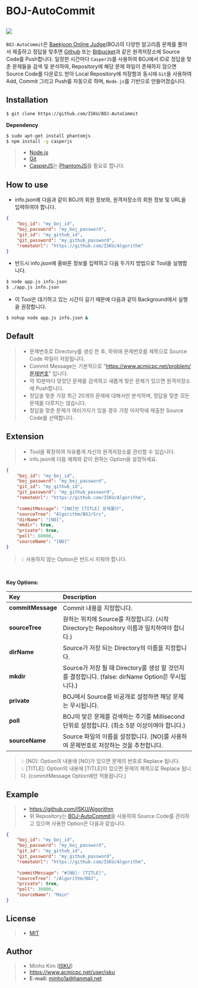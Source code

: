 ﻿BOJ-AutoCommit
==========
[![](https://d2gd6pc034wcta.cloudfront.net/images/logo.png)](https://www.acmicpc.net)
----------
 `BOJ-AutoCommit`은 [Baekjoon Online Judge](https://www.acmicpc.net)(BOJ)의 다양한 알고리즘 문제를 풀어서 제출하고 정답을 맞추면 [Github](https://github.com) 또는 [Bitbucket](https://bitbucket.org)과 같은 원격저장소에 Source Code를 Push합니다. 일정한 시간마다 `CasperJS`를 사용하여 BOJ에서 ID로 정답을 맞춘 문제들을 검색 및 분석하여, Repository에 해당 문제 파일이 존재하지 않으면 Source Code를 다운로드 받아 Local Repository에 저장함과 동시에 `Git`을 사용하여 Add, Commit 그리고 Push를 자동으로 하며, `Node.js`를 기반으로 만들어졌습니다.

Installation
----------
``` bash
$ git clone https://github.com/ISKU/BOJ-AutoCommit
```

**Dependency**
``` bash
$ sudo apt-get install phantomjs
$ npm install -g casperjs
```

> - [Node.js](http://nodejs.org)
> - [Git](https://git-scm.com/)
> - [CasperJS](http://casperjs.org/)는 [PhantomJS](http://phantomjs.org/)를 필요로 합니다.

How to use
----------
- info.json에 다음과 같이 BOJ의 회원 정보와, 원격저장소의 회원 정보 및 URL을 입력하여야 합니다.
``` json
{
	"boj_id": "my_boj_id",
	"boj_password": "my_boj_password",
	"git_id": "my_github_id",
	"git_password": "my_github_password",
	"remoteUrl": "https://github.com/ISKU/Algorithm"
}
```

- 반드시 info.json에 올바른 정보를 입력하고 다음 두가지 방법으로 Tool을 실행합니다.
``` bash
$ node app.js info.json
$ ./app.js info.json
```

- 이 Tool은 대기하고 있는 시간이 길기 때문에 다음과 같이 Background에서 실행을 권장합니다.
``` bash
$ nohup node app.js info.json &
```

Default
----------
> - 문제번호로 Directory를 생성 한 후, 하위에 문제번호를 제목으로 Source Code 파일이 저장됩니다.
> - Commit Message는 기본적으로 "https://www.acmicpc.net/problem/문제번호" 입니다.
> - 약 10분마다 맞았던 문제를 검색하고 새롭게 맞은 문제가 있으면 원격저장소에 Push합니다.
> - 정답을 맞춘 가장 최근 20개의 문제에 대해서만 분석하며, 정답을 맞춘 모든 문제를 다루지는 않습니다.
> - 정답을 맞춘 문제가 여러가지가 있을 경우 가장 마지막에 제출한 Source Code를 선택합니다.

Extension
----------
> - Tool을 확장하여 자유롭게 자신의 원격저장소를 관리할 수 있습니다.
> - info.json에 다음 예제와 같이 원하는 Option을 설정하세요.

``` json
{
	"boj_id": "my_boj_id",
	"boj_password": "my_boj_password",
	"git_id": "my_github_id",
	"git_password": "my_github_password",
	"remoteUrl": "https://github.com/ISKU/Algorithm",
	
	"commitMessage": "[NO]번 [TITLE] 문제풀이",
	"sourceTree": "Algorithm/BOJ/Src",
	"dirName": "[NO]",
	"mkdir": true,
	"private": true,
	"poll": 60000,
	"sourceName": "[NO]"
}
```
> :bulb: 사용하지 않는 Option은 반드시 지워야 합니다.
<br>

**Key Options:**

| **Key**            | **Description**
|:-------------------|:-------------------------------------------------
| **commitMessage**  | Commit 내용을 지정합니다.
| **sourceTree**     | 원하는 위치에 Source를 저장합니다. (시작 Directory는 Repository 이름과 일치하여야 합니다.)
| **dirName**        | Source가 저장 되는 Directory의 이름을 지정합니다. 
| **mkdir**          | Source가 저장 될 때 Directory를 생성 할 것인지를 결정합니다. (false: dirName Option은 무시됩니다.)
| **private**        | BOJ에서 Source를 비공개로 설정하면 해당 문제는 무시됩니다.
| **poll**           | BOJ의 맞은 문제를 검색하는 주기를 Millisecond 단위로 설정합니다. (최소 5분 이상이여야 합니다.)
| **sourceName**     | Source 파일의 이름을 설정합니다. [NO]를 사용하여 문제번호로 저장하는 것을 추천합니다.

> :bulb: [NO]: Option의 내용에 [NO]가 있으면 문제의 번호로 Replace 됩니다. <br>
> :bulb: [TITLE]: Option의 내용에 [TITLE]이 있으면 문제의 제목으로 Replace 됩니다. (commitMessage Option에만 적용됩니다.)

Example
----------
> - https://github.com/ISKU/Algorithm
> - 위 Repository는 [BOJ-AutoCommit](https://github.com/ISKU/BOJ-AutoCommit)을 사용하여 Source Code를 관리하고 있으며 사용한 Option은 다음과 같습니다.

``` json
{
	"boj_id": "my_boj_id",
	"boj_password": "my_boj_password",
	"git_id": "my_github_id",
	"git_password": "my_github_password",
	"remoteUrl": "https://github.com/ISKU/Algorithm",
	
	"commitMessage": "#[NO]: [TITLE]",
	"sourceTree": "/Algorithm/BOJ",
	"private": true,
	"poll": 30000,
	"sourceName": "Main"
}
```

License
----------
> - [MIT](LICENSE)

Author
----------
> - Minho Kim ([ISKU](https://github.com/ISKU))
> - https://www.acmicpc.net/user/isku
> - **E-mail:** minho1a@hanmail.net
